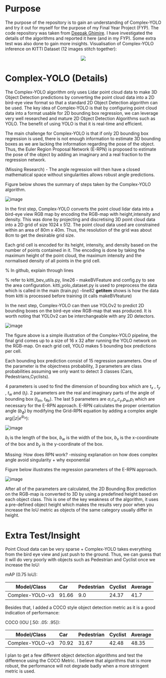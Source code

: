 # Purpose

The purpose of the repository is to gain an understanding of Complex-YOLO and try it out for myself for the purpose of my Final Year Project (FYP). The code repository was taken from [Deepak Ghimire](https://github.com/ghimiredhikura/Complex-YOLOv3). I have investigated the details of the algorithms and reported it here (and in my FYP). Some extra test was also done to gain more insights. Visualisation of Complex-YOLO inference on KITTI Dataset (12 images stitch together):

<p align="center"><img src="https://github.com/timothylimyl/Complex-YOLO/blob/main/visualization/inference.gif" ></p>


# Complex-YOLO (Details)


The Complex-YOLO algorithm only uses Lidar point cloud data to make 3D Object Detection predictions by converting the point cloud data into a 2D bird-eye view format so that a standard 2D Object Detection algorithm can be used. The key idea of Complex-YOLO is that by configuring point cloud data into a format usable for 2D bounding box regression, we can leverage very well researched and mature 2D Object Detection Algorithms such as YOLO. The benefit of using YOLO is that it is real-time and efficient.

The main challenge for Complex-YOLO is that if only 2D bounding box regression is used, there is not enough information to estimate 3D bounding boxes as we are lacking the information regarding the pose of the object. Thus, the Euler Region Proposal Network (E-RPN) is proposed to estimate the pose of the object by adding an imaginary and a real fraction to the regression network. 

(Missing Research) - The angle regression will then have a closed mathematical space without singularities allows robust angle predictions.


Figure below shows the summary of steps taken by the Complex-YOLO algorithm.

![image](images/complexyolo)



In the first step, Complex-YOLO converts the point cloud lidar data into a bird-eye view RGB map by encoding the RGB-map with height,intensity and density. This was done by projecting and discretising 3D point cloud data into a 2D grid of size 1024 x 512. The point cloud data used are constrained within an area of 80m x 40m. Thus, the resolution of the grid was about 8cm to get the desirable grid size. 

Each grid cell is encoded for its height, intensity, and density based on the number of points contained in it. The encoding is done by taking the maximum height of the point cloud, the maximum intensity and the normalised density of all points in the grid cell.

% In github, explain through lines

% refer to kitti_bev_utils.py, line26 - makeBVFeature  and config.py to see the area configuration.  kitti_yolo_dataset.py is used to preprocess the data which is called in the main (train.py) -line82 __getitem__ shows  is how the data from kitti is processed before training (it calls makeBVfeature)


In the next step, Complex-YOLO can then use YOLOv2 to predict 2D bounding boxes on the bird-eye view RGB-map that was produced. It is worth noting that YOLOv2 can be interchangeable with any 2D detectors. 

![image](images/pipeline)


The figure above is a simple illustration of the Complex-YOLO pipeline, the final grid comes up to a size of 16 x 32 after running the YOLO network on the RGB-map. On each grid cell, YOLO makes 5 bounding box predictions per cell. 

Each bounding box prediction consist of 15 regression parameters. One of the parameter is the objectness probability, 3 parameters are class probabilities assuming we only want to detect 3 classes (Cars, Pedestrians,Cyclists).

4 parameters is used to find the dimension of bounding box which are $t_{x}$ , $t_{y}$ , $t_{w}$ and ($t_{l}$). 2 parameters are the real and imaginary parts of the angle of bounding box ($t_{Im}$, $t_{Re}$).  The last 5 parameters are $\alpha$,$c_{x}$,$c_{y}$,$p_{w}$,$p_{l}$ which are necessary for the E-RPN approach. E-RPN calculates the proper orientation angle ($b_{\phi}$) by modifying the Grid-RPN equation by adding a complex angle $\text{arg}(|z|e^{ib_{\sigma}})$:


![image](images/equation)

$b_{l}$ is the length of the box, $b_{w}$ is the width of the box, $b_{x}$ is the x-coordinate of the box and $b_{y}$ is the y-coordinate of the box. 

Missing: How does RPN work? -missing explanation on how does complex angle avoid singularity +  why exponential


Figure below illustrates the regression parameters of the E-RPN approach. 

![image](images/complexyolo_params)


After all of the parameters are calculated, the 2D Bounding Box prediction on the RGB-map is converted to 3D by using a predefined height based on each object class. This is one of the key weakness of the algorithm, it uses a pre-defined object height which makes the results very poor when you increase the IoU metric as objects of the same category usually differ in height.



# Extra Test/Insight

Point Cloud data can be very sparse + Complex-YOLO takes everything from the bird eye view and just push to the ground. Thus, we can guess that it will do very poorly with objects such as Pedestrian and Cyclist once we increase the IoU:

mAP (0.75 IoU):

| Model/Class             | Car     | Pedestrian | Cyclist | Average |
| ----------------------- |:--------|:-----------|:--------|:--------|
| Complex-YOLO-v3         | 91.66   |    9.0     |  24.37  |  41.7   |


Besides that, I added a COCO style object detection metric as it is a good indication of performance:

COCO (IOU [.50: .05: .95]):

| Model/Class             | Car     | Pedestrian | Cyclist | Average |
| ----------------------- |:--------|:-----------|:--------|:--------|
| Complex-YOLO-v3         |70.92    | 31.67      | 42.48   | 48.35   |


I plan to get a few different object detection algorithms and test the difference using the COCO Metric. I believe that algorithms that is more robust, the performance will not degrade badly when a more stringent metric is used.
